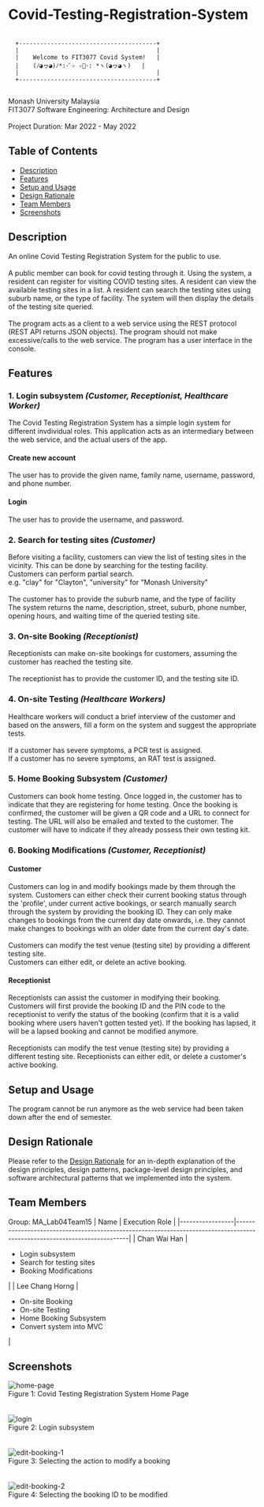 # Covid-Testing-Registration-System
<pre>
  <code>
  +---------------------------------------+
  |                                       |
  |    Welcome to FIT3077 Covid System!   |
  |    (ﾉ◕ヮ◕)ﾉ*:･ﾟ✧ ✧ﾟ･: *ヽ(◕ヮ◕ヽ)   |
  |                                       |
  +---------------------------------------+
  </code>
</pre>
Monash University Malaysia<br>
FIT3077 Software Engineering: Architecture and Design<br>
<br>
Project Duration: Mar 2022 - May 2022

## Table of Contents
* [Description](#description)
* [Features](#features)
* [Setup and Usage](#setup-and-usage)
* [Design Rationale](#design-rationale)
* [Team Members](#team-members)
* [Screenshots](#screenshots)

## Description
An online Covid Testing Registration System for the public to use.<br><br>
A public member can book for covid testing through it. Using the system, a resident can register for visiting COVID testing sites. A resident can view the available testing sites in a list. A resident can search the testing sites using suburb name, or the type of facility. The system will then display the details of the testing site queried.<br>
<br>
The program acts as a client to a web service using the REST protocol (REST API returns JSON objects).
The program should not make excessive/calls to the web service.
The program has a user interface in the console.

## Features
### 1. Login subsystem <i>(Customer, Receptionist, Healthcare Worker)</i>
The Covid Testing Registration System has a simple login system for different invdividual roles. This application acts as an intermediary between the web service, and the actual users of the app.<br>

#### Create new account
The user has to provide the given name, family name, username, password, and phone number.

#### Login
The user has to provide the username, and password.

### 2. Search for testing sites <i>(Customer)</i>
Before visiting a facility, customers can view the list of testing sites in the vicinity. This can be done by searching for the testing facility.<br>
Customers can perform partial search.<br>
e.g. "clay" for "Clayton", "university" for "Monash University"<br><br>
The customer has to provide the suburb name, and the type of facility<br>
The system returns the name, description, street, suburb, phone number, opening hours, and waiting time of the queried testing site.<br>

### 3. On-site Booking <i>(Receptionist)</i>
Receptionists can make on-site bookings for customers, assuming the customer has reached the testing site.<br><br>
The receptionist has to provide the customer ID, and the testing site ID.

### 4. On-site Testing <i>(Healthcare Workers)</i>
Healthcare workers will conduct a brief interview of the customer and based on the answers, fill a form on the system and suggest the appropriate tests.<br><br>
If a customer has severe symptoms, a PCR test is assigned.<br>
If a customer has no severe symptoms, an RAT test is assigned.

### 5. Home Booking Subsystem <i>(Customer)</i>
Customers can book home testing. Once logged in, the customer has to indicate that they are registering for home testing. Once the booking is confirmed, the customer will be given a QR code and a URL to connect for testing. The URL will also be emailed and texted to the customer. The customer will have to indicate if they already possess their own testing kit.

### 6. Booking Modifications <i>(Customer, Receptionist)</i>

#### Customer
Customers can log in and modify bookings made by them through the system. Customers can either check their current booking status through the 'profile', under current active bookings, or search manually search through the system by providing the booking ID. They can only make changes to bookings from the current day date onwards, i.e. they cannot make changes to bookings with an older date from the current day's date.<br><br>
Customers can modify the test venue (testing site) by providing a different testing site.<br>
Customers can either edit, or delete an active booking.

#### Receptionist
Receptionists can assist the customer in modifying their booking. Customers will first provide the booking ID and the PIN code to the receptionist to verify the status of the booking (confirm that it is a valid booking where users haven't gotten tested yet). If the booking has lapsed, it will be a lapsed booking and cannot be modified anymore.<br><br>
Receptionists can modify the test venue (testing site) by providing a different testing site.
Receptionists can either edit, or delete a customer's active booking.

## Setup and Usage
The program cannot be run anymore as the web service had been taken down after the end of semester.

## Design Rationale
Please refer to the <a href="https://github.com/chanwaihan/Covid-Testing-Registration-System/blob/main/project-master/design-rationale/DesignRationale.pdf">Design Rationale</a> for an in-depth explanation of the design principles, design patterns, package-level design principles, and software architectural patterns that we implemented into the system.

## Team Members
Group: MA_Lab04Team15
| Name            | Execution Role                                                                                                           |
|-----------------|--------------------------------------------------------------------------------------------------------------------------|
| Chan Wai Han    | <ul><li>Login subsystem</li><li>Search for testing sites</li><li>Booking Modifications</li></ul>                         |
| Lee Chang Horng | <ul><li>On-site Booking</li><li>On-site Testing</li><li>Home Booking Subsystem</li><li>Convert system into MVC</li></ul> |

## Screenshots
<div>
  <img src="https://raw.githubusercontent.com/chanwaihan/Covid-Testing-Registration-System/main/screenshots/home-page.jpg" alt="home-page" title="Home Page"><br>
  <figcaption>Figure 1: Covid Testing Registration System Home Page</figcaption>
</div>
<br><br>
<div>
  <img src="https://raw.githubusercontent.com/chanwaihan/Covid-Testing-Registration-System/main/screenshots/login.jpg" alt="login" title="Login"><br>
  <figcaption>Figure 2: Login subsystem</figcaption>
</div>
<br><br>
<div>
  <img src="https://raw.githubusercontent.com/chanwaihan/Covid-Testing-Registration-System/main/screenshots/edit-booking-1.jpg" alt="edit-booking-1" title="Edit Booking 1"><br>
  <figcaption>Figure 3: Selecting the action to modify a booking</figcaption>
</div>
<br><br>
<div>
  <img src="https://raw.githubusercontent.com/chanwaihan/Covid-Testing-Registration-System/main/screenshots/edit-booking-2.jpg" alt="edit-booking-2" title="Edit Booking 2"><br>
  <figcaption>Figure 4: Selecting the booking ID to be modified</figcaption>
</div>
